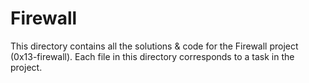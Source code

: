 # Firewall

This directory contains all the solutions & code for the Firewall project (0x13-firewall). Each file in this directory corresponds to a task in the project.